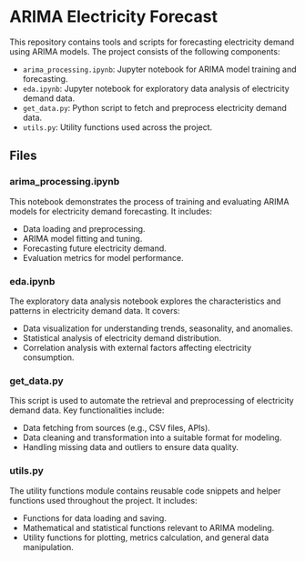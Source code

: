 # ARIMA Electricity Forecast

This repository contains tools and scripts for forecasting electricity demand using ARIMA models. The project consists of the following components:

- `arima_processing.ipynb`: Jupyter notebook for ARIMA model training and forecasting.
- `eda.ipynb`: Jupyter notebook for exploratory data analysis of electricity demand data.
- `get_data.py`: Python script to fetch and preprocess electricity demand data.
- `utils.py`: Utility functions used across the project.

## Files

### arima_processing.ipynb

This notebook demonstrates the process of training and evaluating ARIMA models for electricity demand forecasting. It includes:

- Data loading and preprocessing.
- ARIMA model fitting and tuning.
- Forecasting future electricity demand.
- Evaluation metrics for model performance.

### eda.ipynb

The exploratory data analysis notebook explores the characteristics and patterns in electricity demand data. It covers:

- Data visualization for understanding trends, seasonality, and anomalies.
- Statistical analysis of electricity demand distribution.
- Correlation analysis with external factors affecting electricity consumption.

### get_data.py

This script is used to automate the retrieval and preprocessing of electricity demand data. Key functionalities include:

- Data fetching from sources (e.g., CSV files, APIs).
- Data cleaning and transformation into a suitable format for modeling.
- Handling missing data and outliers to ensure data quality.

### utils.py

The utility functions module contains reusable code snippets and helper functions used throughout the project. It includes:

- Functions for data loading and saving.
- Mathematical and statistical functions relevant to ARIMA modeling.
- Utility functions for plotting, metrics calculation, and general data manipulation.
